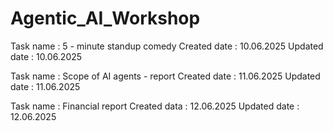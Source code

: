 # Agentic_AI_Workshop

Task name : 5 - minute standup comedy 
Created date : 10.06.2025 
Updated date : 10.06.2025

Task name : Scope of AI agents - report 
Created date : 11.06.2025
Updated date : 11.06.2025

Task name : Financial report
Created data : 12.06.2025
Updated date : 12.06.2025
